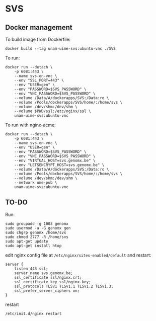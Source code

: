 # SVS

## Docker management

To build image from Dockerfile:

    docker build --tag unam-uime-svs:ubuntu-vnc ./SVS

To run:

    docker run --detach \
        -p 6081:443 \
        --name svs-on-vnc \
        --env "SSL_PORT=443" \
        --env "USER=gen" \
        --env "PASSWORD=$SVS_PASSWORD" \
        --env "VNC_PASSWORD=$SVS_PASSWORD" \
        --volume /Data/A/dockerapps/SVS:/Data:ro \
        --volume /Pools/dockerapps/SVS/home/:/home/svs \
        --volume /dev/shm:/dev/shm \
        --volume $PWD/ssl:/etc/nginx/ssl \
        unam-uime-svs:ubuntu-vnc

To run with nginx-acme:

    docker run --detach \
        -p 6081:443 \
        --name svs-on-vnc \
        --env "USER=gen" \
        --env "PASSWORD=$SVS_PASSWORD" \
        --env "VNC_PASSWORD=$SVS_PASSWORD" \
        --env "VIRTUAL_HOST=svs.genomx.be" \
        --env "LETSENCRYPT_HOST=svs.genomx.be" \
        --volume /Data/A/dockerapps/SVS:/Data:ro \
        --volume /Pools/dockerapps/SVS/home/:/home/svs \
        --volume /dev/shm:/dev/shm \
        --network ume-pub \
        unam-uime-svs:ubuntu-vnc
## TO-DO

Run:

    sudo groupadd -g 1003 genomx
    sudo usermod -a -G genomx gen
    sudo chgrp genomx /home/svs
    sudo chmod 2777 -R /home/svs
    sudo apt-get update
    sudo apt-get install htop

edit nginx config file at `/etc/nginx/sites-enabled/default` and restart:

    server {
        listen 443 ssl;
        server_name svs.genomx.be;
        ssl_certificate ssl/nginx.crt;
        ssl_certificate_key ssl/nginx.key;
        ssl_protocols TLSv1 TLSv1.1 TLSv1.2 TLSv1.3;
        ssl_prefer_server_ciphers on;
    }

restart

    /etc/init.d/nginx restart
